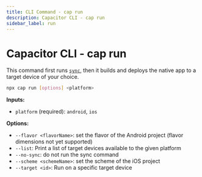 ```yaml
---
title: CLI Command - cap run
description: Capacitor CLI - cap run
sidebar_label: run
---
```


# Capacitor CLI - cap run

This command first runs [`sync`](/cli/commands/sync.md), then it builds and deploys the native app to a target device of your choice.

```bash
npx cap run [options] <platform>
```

<strong>Inputs:</strong>

- `platform` (required): `android`, `ios`

<strong>Options:</strong>

- `--flavor <flavorName>`: set the flavor of the Android project (flavor dimensions not yet supported)
- `--list`: Print a list of target devices available to the given platform
- `--no-sync`: do not run the sync command
- `--scheme <schemeName>`: set the scheme of the iOS project
- `--target <id>`: Run on a specific target device

